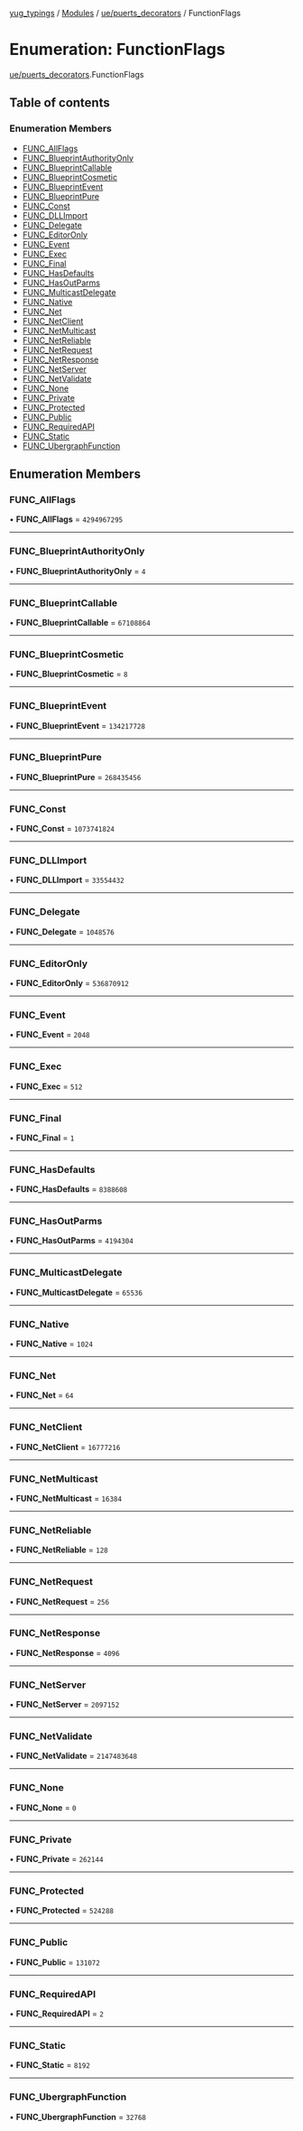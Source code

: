 [yug_typings](../README.md) / [Modules](../modules.md) / [ue/puerts\_decorators](../modules/ue_puerts_decorators.md) / FunctionFlags

# Enumeration: FunctionFlags

[ue/puerts_decorators](../modules/ue_puerts_decorators.md).FunctionFlags

## Table of contents

### Enumeration Members

- [FUNC\_AllFlags](ue_puerts_decorators.FunctionFlags.md#func_allflags)
- [FUNC\_BlueprintAuthorityOnly](ue_puerts_decorators.FunctionFlags.md#func_blueprintauthorityonly)
- [FUNC\_BlueprintCallable](ue_puerts_decorators.FunctionFlags.md#func_blueprintcallable)
- [FUNC\_BlueprintCosmetic](ue_puerts_decorators.FunctionFlags.md#func_blueprintcosmetic)
- [FUNC\_BlueprintEvent](ue_puerts_decorators.FunctionFlags.md#func_blueprintevent)
- [FUNC\_BlueprintPure](ue_puerts_decorators.FunctionFlags.md#func_blueprintpure)
- [FUNC\_Const](ue_puerts_decorators.FunctionFlags.md#func_const)
- [FUNC\_DLLImport](ue_puerts_decorators.FunctionFlags.md#func_dllimport)
- [FUNC\_Delegate](ue_puerts_decorators.FunctionFlags.md#func_delegate)
- [FUNC\_EditorOnly](ue_puerts_decorators.FunctionFlags.md#func_editoronly)
- [FUNC\_Event](ue_puerts_decorators.FunctionFlags.md#func_event)
- [FUNC\_Exec](ue_puerts_decorators.FunctionFlags.md#func_exec)
- [FUNC\_Final](ue_puerts_decorators.FunctionFlags.md#func_final)
- [FUNC\_HasDefaults](ue_puerts_decorators.FunctionFlags.md#func_hasdefaults)
- [FUNC\_HasOutParms](ue_puerts_decorators.FunctionFlags.md#func_hasoutparms)
- [FUNC\_MulticastDelegate](ue_puerts_decorators.FunctionFlags.md#func_multicastdelegate)
- [FUNC\_Native](ue_puerts_decorators.FunctionFlags.md#func_native)
- [FUNC\_Net](ue_puerts_decorators.FunctionFlags.md#func_net)
- [FUNC\_NetClient](ue_puerts_decorators.FunctionFlags.md#func_netclient)
- [FUNC\_NetMulticast](ue_puerts_decorators.FunctionFlags.md#func_netmulticast)
- [FUNC\_NetReliable](ue_puerts_decorators.FunctionFlags.md#func_netreliable)
- [FUNC\_NetRequest](ue_puerts_decorators.FunctionFlags.md#func_netrequest)
- [FUNC\_NetResponse](ue_puerts_decorators.FunctionFlags.md#func_netresponse)
- [FUNC\_NetServer](ue_puerts_decorators.FunctionFlags.md#func_netserver)
- [FUNC\_NetValidate](ue_puerts_decorators.FunctionFlags.md#func_netvalidate)
- [FUNC\_None](ue_puerts_decorators.FunctionFlags.md#func_none)
- [FUNC\_Private](ue_puerts_decorators.FunctionFlags.md#func_private)
- [FUNC\_Protected](ue_puerts_decorators.FunctionFlags.md#func_protected)
- [FUNC\_Public](ue_puerts_decorators.FunctionFlags.md#func_public)
- [FUNC\_RequiredAPI](ue_puerts_decorators.FunctionFlags.md#func_requiredapi)
- [FUNC\_Static](ue_puerts_decorators.FunctionFlags.md#func_static)
- [FUNC\_UbergraphFunction](ue_puerts_decorators.FunctionFlags.md#func_ubergraphfunction)

## Enumeration Members

### FUNC\_AllFlags

• **FUNC\_AllFlags** = ``4294967295``

___

### FUNC\_BlueprintAuthorityOnly

• **FUNC\_BlueprintAuthorityOnly** = ``4``

___

### FUNC\_BlueprintCallable

• **FUNC\_BlueprintCallable** = ``67108864``

___

### FUNC\_BlueprintCosmetic

• **FUNC\_BlueprintCosmetic** = ``8``

___

### FUNC\_BlueprintEvent

• **FUNC\_BlueprintEvent** = ``134217728``

___

### FUNC\_BlueprintPure

• **FUNC\_BlueprintPure** = ``268435456``

___

### FUNC\_Const

• **FUNC\_Const** = ``1073741824``

___

### FUNC\_DLLImport

• **FUNC\_DLLImport** = ``33554432``

___

### FUNC\_Delegate

• **FUNC\_Delegate** = ``1048576``

___

### FUNC\_EditorOnly

• **FUNC\_EditorOnly** = ``536870912``

___

### FUNC\_Event

• **FUNC\_Event** = ``2048``

___

### FUNC\_Exec

• **FUNC\_Exec** = ``512``

___

### FUNC\_Final

• **FUNC\_Final** = ``1``

___

### FUNC\_HasDefaults

• **FUNC\_HasDefaults** = ``8388608``

___

### FUNC\_HasOutParms

• **FUNC\_HasOutParms** = ``4194304``

___

### FUNC\_MulticastDelegate

• **FUNC\_MulticastDelegate** = ``65536``

___

### FUNC\_Native

• **FUNC\_Native** = ``1024``

___

### FUNC\_Net

• **FUNC\_Net** = ``64``

___

### FUNC\_NetClient

• **FUNC\_NetClient** = ``16777216``

___

### FUNC\_NetMulticast

• **FUNC\_NetMulticast** = ``16384``

___

### FUNC\_NetReliable

• **FUNC\_NetReliable** = ``128``

___

### FUNC\_NetRequest

• **FUNC\_NetRequest** = ``256``

___

### FUNC\_NetResponse

• **FUNC\_NetResponse** = ``4096``

___

### FUNC\_NetServer

• **FUNC\_NetServer** = ``2097152``

___

### FUNC\_NetValidate

• **FUNC\_NetValidate** = ``2147483648``

___

### FUNC\_None

• **FUNC\_None** = ``0``

___

### FUNC\_Private

• **FUNC\_Private** = ``262144``

___

### FUNC\_Protected

• **FUNC\_Protected** = ``524288``

___

### FUNC\_Public

• **FUNC\_Public** = ``131072``

___

### FUNC\_RequiredAPI

• **FUNC\_RequiredAPI** = ``2``

___

### FUNC\_Static

• **FUNC\_Static** = ``8192``

___

### FUNC\_UbergraphFunction

• **FUNC\_UbergraphFunction** = ``32768``
